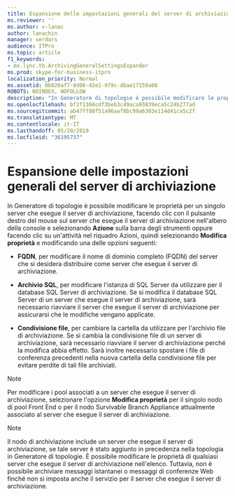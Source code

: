 ```yaml
---
title: Espansione delle impostazioni generali del server di archiviazione
ms.reviewer: ''
ms.author: v-lanac
author: lanachin
manager: serdars
audience: ITPro
ms.topic: article
f1_keywords:
- ms.lync.tb.ArchivingGeneralSettingsExpander
ms.prod: skype-for-business-itpro
localization_priority: Normal
ms.assetid: 0b820af7-8d00-42e2-979c-dbae17159a08
ROBOTS: NOINDEX, NOFOLLOW
description: "In Generatore di topologie è possibile modificare le proprietà per un singolo server che esegue il server di archiviazione, facendo clic con il pulsante destro del mouse sul server che esegue il server di archiviazione nell'albero della console e selezionando Azione sulla barra degli strumenti oppure facendo clic su un'attività nel riquadro Azioni, quindi selezionando Modifica proprietà e modificando una delle opzioni seguenti:"
ms.openlocfilehash: bf2f1304cdf3beb3c49aca93839eca5c24b277ad
ms.sourcegitcommit: ab47ff88f51a96aaf8bc99a6303e114d41ca5c2f
ms.translationtype: MT
ms.contentlocale: it-IT
ms.lasthandoff: 05/20/2019
ms.locfileid: "36195737"
---
```

# <a name="archiving-server-general-settings-expander"></a>Espansione delle impostazioni generali del server di archiviazione
 
In Generatore di topologie è possibile modificare le proprietà per un singolo server che esegue il server di archiviazione, facendo clic con il pulsante destro del mouse sul server che esegue il server di archiviazione nell'albero della console e selezionando **Azione** sulla barra degli strumenti oppure facendo clic su un'attività nel riquadro Azioni, quindi selezionando **Modifica proprietà** e modificando una delle opzioni seguenti:
  
- **FQDN**, per modificare il nome di dominio completo (FQDN) del server che si desidera distribuire come server che esegue il server di archiviazione.
    
- **Archivio SQL**, per modificare l'istanza di SQL Server da utilizzare per il database SQL Server di archiviazione. Se si modifica il database SQL Server di un server che esegue il server di archiviazione, sarà necessario riavviare il server che esegue il server di archiviazione per assicurarsi che le modifiche vengano applicate.
    
- **Condivisione file**, per cambiare la cartella da utilizzare per l'archivio file di archiviazione. Se si cambia la condivisione file di un server di archiviazione, sarà necessario riavviare il server di archiviazione perché la modifica abbia effetto. Sarà inoltre necessario spostare i file di conferenza precedenti nella nuova cartella della condivisione file per evitare perdite di tali file archiviati.
    
> [!NOTE]
> Per modificare i pool associati a un server che esegue il server di archiviazione, selezionare l'opzione **Modifica proprietà** per il singolo nodo di pool Front End o per il nodo Survivable Branch Appliance attualmente associato al server che esegue il server di archiviazione.
  
> [!NOTE]
> Il nodo di archiviazione include un server che esegue il server di archiviazione, se tale server è stato aggiunto in precedenza nella topologia in Generatore di topologie. È possibile modificare le proprietà di qualsiasi server che esegue il server di archiviazione nell'elenco. Tuttavia, non è possibile archiviare messaggi istantanei o messaggi di conferenze Web finché non si imposta anche il servizio per il server che esegue il server di archiviazione. 
  

